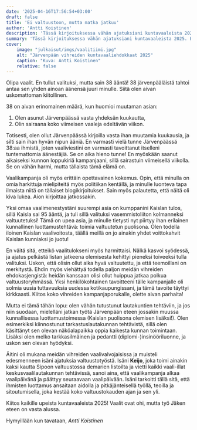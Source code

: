 ```yaml
---
date: '2025-04-16T17:56:54+03:00'
draft: false
title: 'Ei valtuustoon, mutta matka jatkuu'
author: 'Antti Koistinen'
description: 'Tässä kirjoituksessa vähän ajatuksiani kuntavaaleista 2025. En tullut valituksi, mutta sain 38 arvokasta ääntä! Kampanja oli hieno kokemus, ja työ Järvenpään hyväksi jatkuu.'
summary: 'Tässä kirjoituksessa vähän ajatuksiani kuntavaaleista 2025. En tullut valituksi, mutta sain 38 arvokasta ääntä! Kampanja oli hieno kokemus, ja työ Järvenpään hyväksi jatkuu.'
cover:
    image: "julkaisut/imgs/vaalitiimi.jpg"
    alt: "Järvenpään vihreiden kuntavaaliehdokkaat 2025"
    caption: "Kuva: Antti Koistinen"
    relative: false
---
```

Olipa vaalit. En tullut valituksi, mutta sain 38 ääntä! 38 järvenpääläistä tahtoi antaa sen yhden ainoan äänensä juuri minulle. Siitä olen aivan uskomattoman kiitollinen.

38 on aivan erinomainen määrä, kun huomioi muutaman asian:

1. Olen asunut Järvenpäässä vasta yhdeksän kuukautta,
2. Olin sairaana koko viimeisen vaaleja edeltävän viikon.

Totisesti, olen ollut Järvenpäässä kirjoilla vasta ihan muutamia kuukausia, ja silti sain ihan hyvän nipun ääniä. En varmasti vielä tunne Järvenpäässä 38:aa ihmistä, joten vaaliviestini on varmasti tavoittanut itselleni tuntemattomia äänestäjiä. Se on aika hieno tunne! En myöskään saanut aikaiseksi kunnon loppukiriä kampanjaani, sillä sairastuin viimeisellä viikolla. Se on vähän harmi, mutta tällaista tämä elämä on. 

Vaalikampanja oli myös erittäin opettavainen kokemus. Opin, että minulla on omia harkittuja mielipiteitä myös politiikan kentällä, ja minulle luonteva tapa ilmaista niitä on tällaiset blogikirjoitukset. Sain myös palautetta, että näitä oli kiva lukea. Aion kirjoittaa jatkossakin.

Yksi omaa vaalimenestystäni suurempi asia on kumppanini Kaislan tulos, sillä Kaisla sai 95 ääntä, ja tuli sillä valituksi vasemmistoliiton kolmanneksi valtuutetuksi! Tämä on upea asia, ja minulle tietysti nyt piirtyy ihan erilainen kunnallinen luottamustehtävä: toimia valtuutetun puolisona. Olen todella iloinen Kaislan vaalivoitosta, täällä meillä on jo ainakin yhdet voittokahvit Kaislan kunniaksi jo juotu!

En väitä sitä, etteikö vaalitulokseni myös harmittaisi. Nälkä kasvoi syödessä, ja ajatus pelkästä listan jatkeena olemisesta kehittyi pieneksi toiveeksi tulla valituksi. Uskon, että olisin ollut aika hyvä valtuutettu, ja että teemoillani on merkitystä. Ehdin myös viehättyä todella paljon meidän vihreiden ehdokasjengistä: heidän kanssaan olisi ollut huippua jatkaa polkua valtuustoryhmässä. Yksi henkilökohtainen tavoitteeni tälle kampanjalle oli solmia uusia tuttavuuksia uudessa kotikaupungissani, ja tämä tavoite täyttyi kirkkaasti. Kiitos koko vihreiden kampanjaporukalle, olette aivan parhaita!

Mutta ei tämä tähän lopu: olen vähän tutustunut lautakuntien tehtäviin, ja jos niin suodaan, mielelläni jatkan työtä Järvenpään eteen jossakin muussa kunnallisessa luottamustoimessa (Kaislan puolisona olemisen lisäksi!). Olen esimerkiksi kiinnostunut tarkastuslautakunnan tehtävistä, sillä olen käsittänyt sen olevan näköalapaikka oppia kaikesta kunnan toimintaan. Lisäksi olen melko tarkkasilmäinen ja pedantti (diplomi-)insinööriluonne, ja uskon sen olevan hyödyksi.

Äitini oli mukana meidän vihreiden vaalivalvojaisissa ja muisteli edesmenneen isäni ajatuksia valtuustotyöstä. Isäni **Keijo**, joka toimi ainakin kaksi kautta Sipoon valtuustossa demarien listoilta ja vietti kaikki vaali-illat keskusvaalilautakunnan tehtävissä, sanoi aina, että vaalikampanja alkaa vaalipäivänä ja päättyy seuraavaan vaalipäivään. Isäni tarkoitti tällä sitä, että ihmisten luottamus ansaitaan aidolla ja pitkäjänteisellä työllä, teoilla ja sitoutumisella, joka kestää koko valtuustokauden ajan ja sen yli.

Kiitos kaikille upeista kuntavaaleista 2025! Vaalit ovat ohi, mutta työ Jäken eteen on vasta alussa.

Hymyillään kun tavataan,
*Antti Koistinen*